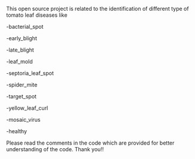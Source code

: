 This open source project is related to the identification of different type of tomato leaf diseases like 

-bacterial_spot

-early_blight

-late_blight

-leaf_mold

-septoria_leaf_spot

-spider_mite

-target_spot

-yellow_leaf_curl

-mosaic_virus

-healthy

Please read the comments in the code which are provided for better understanding of the code.
Thank you!!
